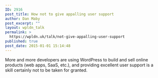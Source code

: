 ```yaml
---
ID: 2916
post_title: How not to give appalling user support
author: Dan Maby
post_excerpt: ""
layout: wpldn_talk
permalink: >
  https://wpldn.uk/talk/not-give-appalling-user-support
published: true
post_date: 2015-01-01 15:14:48
---
```

More and more developers are using WordPress to build and sell online products (web apps, SaaS, etc.), and providing excellent user support is a skill certainly not to be taken for granted.